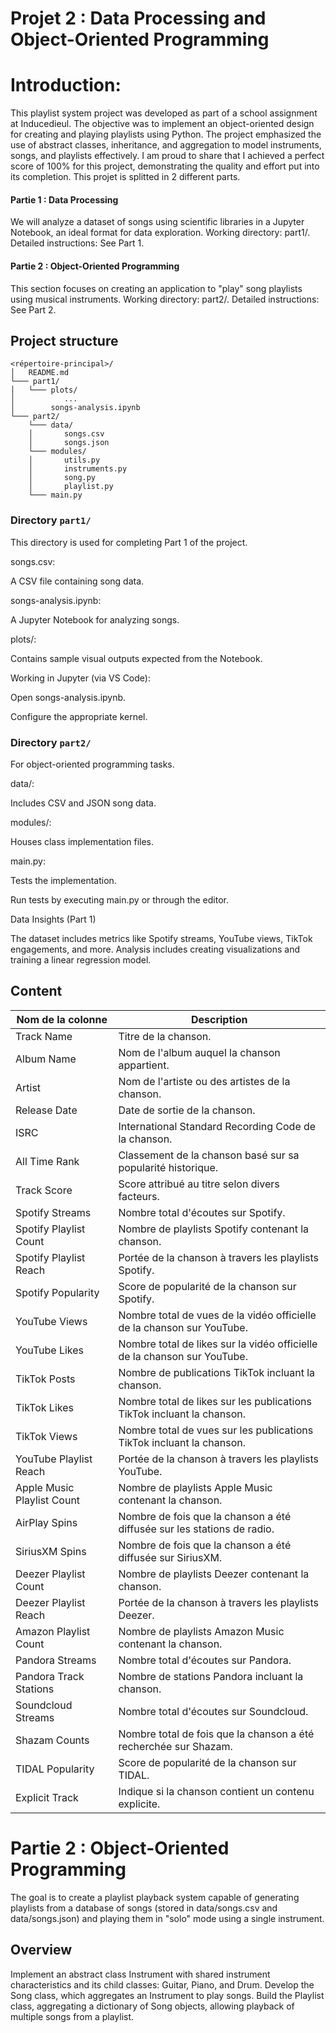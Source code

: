 # Projet 2 : Data Processing and Object-Oriented Programming

# Introduction:
This playlist system project was developed as part of a school assignment at Inducedieul. The objective was to implement an object-oriented design for creating and playing playlists using Python. The project emphasized the use of abstract classes, inheritance, and aggregation to model instruments, songs, and playlists effectively. I am proud to share that I achieved a perfect score of 100% for this project, demonstrating the quality and effort put into its completion.
This projet is splitted in 2 different parts.

#### Partie 1 :  Data Processing

We will analyze a dataset of songs using scientific libraries in a Jupyter Notebook, an ideal format for data exploration.
Working directory: part1/.
Detailed instructions: See Part 1.

#### Partie 2 : Object-Oriented Programming
This section focuses on creating an application to "play" song playlists using musical instruments.
Working directory: part2/.
Detailed instructions: See Part 2.

## Project structure

```plaintext
<répertoire-principal>/
│   README.md
└─── part1/
│   └─── plots/
│           ...
│        songs-analysis.ipynb
└─── part2/
    └─── data/
    │       songs.csv
    │       songs.json
    └─── modules/
    │       utils.py
    │       instruments.py
    │       song.py
    │       playlist.py
    └─── main.py
```

### Directory `part1/`
This directory is used for completing Part 1 of the project.

songs.csv: 

A CSV file containing song data.

songs-analysis.ipynb:

A Jupyter Notebook for analyzing songs.

plots/: 

Contains sample visual outputs expected from the Notebook.

Working in Jupyter (via VS Code):

Open songs-analysis.ipynb.

Configure the appropriate kernel.

### Directory  `part2/`
For object-oriented programming tasks.

data/: 

Includes CSV and JSON song data.

modules/: 

Houses class implementation files.

main.py: 

Tests the implementation.

Run tests by executing main.py or through the editor.

Data Insights (Part 1)

The dataset includes metrics like Spotify streams, YouTube views, TikTok engagements, and more. Analysis includes creating visualizations and training a linear regression model.

## Content
| Nom de la colonne | Description |
| -- | -- |
| Track Name | Titre de la chanson. |
| Album Name | Nom de l'album auquel la chanson appartient. |
| Artist | Nom de l'artiste ou des artistes de la chanson. |
| Release Date | Date de sortie de la chanson. |
| ISRC | International Standard Recording Code de la chanson. |
| All Time Rank | Classement de la chanson basé sur sa popularité historique. |
| Track Score | Score attribué au titre selon divers facteurs. |
| Spotify Streams | Nombre total d'écoutes sur Spotify. |
| Spotify Playlist Count | Nombre de playlists Spotify contenant la chanson. |
| Spotify Playlist Reach | Portée de la chanson à travers les playlists Spotify. |
| Spotify Popularity | Score de popularité de la chanson sur Spotify. |
| YouTube Views | Nombre total de vues de la vidéo officielle de la chanson sur YouTube. |
| YouTube Likes | Nombre total de likes sur la vidéo officielle de la chanson sur YouTube. |
| TikTok Posts | Nombre de publications TikTok incluant la chanson. |
| TikTok Likes | Nombre total de likes sur les publications TikTok incluant la chanson. |
| TikTok Views | Nombre total de vues sur les publications TikTok incluant la chanson. |
| YouTube Playlist Reach | Portée de la chanson à travers les playlists YouTube. |
| Apple Music Playlist Count | Nombre de playlists Apple Music contenant la chanson. |
| AirPlay Spins | Nombre de fois que la chanson a été diffusée sur les stations de radio. |
| SiriusXM Spins | Nombre de fois que la chanson a été diffusée sur SiriusXM. |
| Deezer Playlist Count | Nombre de playlists Deezer contenant la chanson. |
| Deezer Playlist Reach | Portée de la chanson à travers les playlists Deezer. |
| Amazon Playlist Count | Nombre de playlists Amazon Music contenant la chanson. |
| Pandora Streams | Nombre total d'écoutes sur Pandora. |
| Pandora Track Stations | Nombre de stations Pandora incluant la chanson. |
| Soundcloud Streams | Nombre total d'écoutes sur Soundcloud. |
| Shazam Counts | Nombre total de fois que la chanson a été recherchée sur Shazam. |
| TIDAL Popularity | Score de popularité de la chanson sur TIDAL. |
| Explicit Track | Indique si la chanson contient un contenu explicite. |


# Partie 2 : Object-Oriented Programming
The goal is to create a playlist playback system capable of generating playlists from a database of songs (stored in data/songs.csv and data/songs.json) and playing them in "solo" mode using a single instrument.

## Overview
Implement an abstract class Instrument with shared instrument characteristics and its child classes: Guitar, Piano, and Drum.
Develop the Song class, which aggregates an Instrument to play songs.
Build the Playlist class, aggregating a dictionary of Song objects, allowing playback of multiple songs from a playlist.


